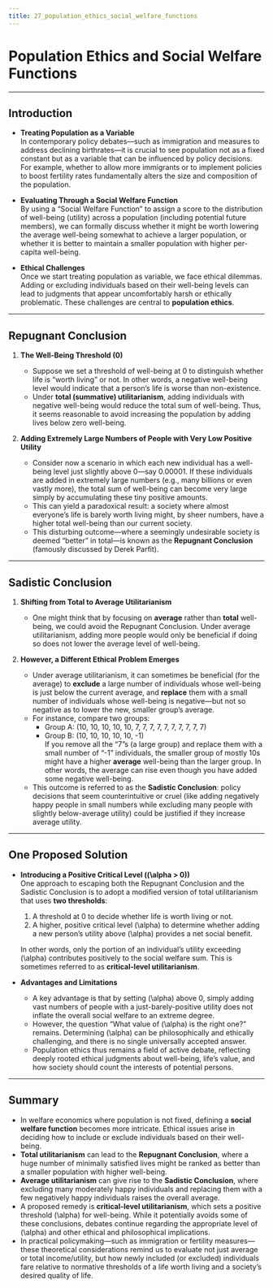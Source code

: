 ```yaml
---
title: 27_population_ethics_social_welfare_functions
---
```


# Population Ethics and Social Welfare Functions

---

## Introduction

- **Treating Population as a Variable**  
  In contemporary policy debates—such as immigration and measures to address declining birthrates—it is crucial to see population not as a fixed constant but as a variable that can be influenced by policy decisions. For example, whether to allow more immigrants or to implement policies to boost fertility rates fundamentally alters the size and composition of the population.

- **Evaluating Through a Social Welfare Function**  
  By using a “Social Welfare Function” to assign a score to the distribution of well-being (utility) across a population (including potential future members), we can formally discuss whether it might be worth lowering the average well-being somewhat to achieve a larger population, or whether it is better to maintain a smaller population with higher per-capita well-being.

- **Ethical Challenges**  
  Once we start treating population as variable, we face ethical dilemmas. Adding or excluding individuals based on their well-being levels can lead to judgments that appear uncomfortably harsh or ethically problematic. These challenges are central to **population ethics**.

---

## Repugnant Conclusion

1. **The Well-Being Threshold (0)**  
   - Suppose we set a threshold of well-being at 0 to distinguish whether life is “worth living” or not. In other words, a negative well-being level would indicate that a person’s life is worse than non-existence.  
   - Under **total (summative) utilitarianism**, adding individuals with negative well-being would reduce the total sum of well-being. Thus, it seems reasonable to avoid increasing the population by adding lives below zero well-being.

2. **Adding Extremely Large Numbers of People with Very Low Positive Utility**  
   - Consider now a scenario in which each new individual has a well-being level just slightly above 0—say 0.00001. If these individuals are added in extremely large numbers (e.g., many billions or even vastly more), the total sum of well-being can become very large simply by accumulating these tiny positive amounts.
   - This can yield a paradoxical result: a society where almost everyone’s life is barely worth living might, by sheer numbers, have a higher total well-being than our current society.  
   - This disturbing outcome—where a seemingly undesirable society is deemed “better” in total—is known as the **Repugnant Conclusion** (famously discussed by Derek Parfit).

---

## Sadistic Conclusion

1. **Shifting from Total to Average Utilitarianism**  
   - One might think that by focusing on **average** rather than **total** well-being, we could avoid the Repugnant Conclusion. Under average utilitarianism, adding more people would only be beneficial if doing so does not lower the average level of well-being.

2. **However, a Different Ethical Problem Emerges**  
   - Under average utilitarianism, it can sometimes be beneficial (for the average) to **exclude** a large number of individuals whose well-being is just below the current average, and **replace** them with a small number of individuals whose well-being is negative—but not so negative as to lower the new, smaller group’s average.  
   - For instance, compare two groups:  
     - Group A: (10, 10, 10, 10, 10, 7, 7, 7, 7, 7, 7, 7, 7, 7, 7)  
     - Group B: (10, 10, 10, 10, 10, -1)  
     If you remove all the “7”s (a large group) and replace them with a small number of “-1” individuals, the smaller group of mostly 10s might have a higher **average** well-being than the larger group. In other words, the average can rise even though you have added some negative well-being.  
   - This outcome is referred to as the **Sadistic Conclusion**: policy decisions that seem counterintuitive or cruel (like adding negatively happy people in small numbers while excluding many people with slightly below-average utility) could be justified if they increase average utility.

---

## One Proposed Solution

- **Introducing a Positive Critical Level (\(\alpha > 0\))**  
  One approach to escaping both the Repugnant Conclusion and the Sadistic Conclusion is to adopt a modified version of total utilitarianism that uses **two thresholds**:
  1. A threshold at 0 to decide whether life is worth living or not.  
  2. A higher, positive critical level \(\alpha\) to determine whether adding a new person’s utility above \(\alpha\) provides a net social benefit.  

  In other words, only the portion of an individual’s utility exceeding \(\alpha\) contributes positively to the social welfare sum. This is sometimes referred to as **critical-level utilitarianism**.

- **Advantages and Limitations**  
  - A key advantage is that by setting \(\alpha\) above 0, simply adding vast numbers of people with a just-barely-positive utility does not inflate the overall social welfare to an extreme degree.  
  - However, the question “What value of \(\alpha\) is the right one?” remains. Determining \(\alpha\) can be philosophically and ethically challenging, and there is no single universally accepted answer.  
  - Population ethics thus remains a field of active debate, reflecting deeply rooted ethical judgments about well-being, life’s value, and how society should count the interests of potential persons.

---

## Summary

- In welfare economics where population is not fixed, defining a **social welfare function** becomes more intricate. Ethical issues arise in deciding how to include or exclude individuals based on their well-being.
- **Total utilitarianism** can lead to the **Repugnant Conclusion**, where a huge number of minimally satisfied lives might be ranked as better than a smaller population with higher well-being.  
- **Average utilitarianism** can give rise to the **Sadistic Conclusion**, where excluding many moderately happy individuals and replacing them with a few negatively happy individuals raises the overall average.  
- A proposed remedy is **critical-level utilitarianism**, which sets a positive threshold \(\alpha\) for well-being. While it potentially avoids some of these conclusions, debates continue regarding the appropriate level of \(\alpha\) and other ethical and philosophical implications.
- In practical policymaking—such as immigration or fertility measures—these theoretical considerations remind us to evaluate not just average or total income/utility, but how newly included (or excluded) individuals fare relative to normative thresholds of a life worth living and a society’s desired quality of life.